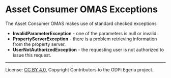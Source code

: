 <!-- SPDX-License-Identifier: CC-BY-4.0 -->
<!-- Copyright Contributors to the ODPi Egeria project. -->

# Asset Consumer OMAS Exceptions

The Asset Consumer OMAS makes use of standard checked exceptions

* **InvalidParameterException** - one of the parameters is null or invalid.
* **PropertyServerException** - there is a problem retrieving information from the property server.
* **UserNotAuthorizedException** - the requesting user is not authorized to issue this request.


----
License: [CC BY 4.0](https://creativecommons.org/licenses/by/4.0/),
Copyright Contributors to the ODPi Egeria project.